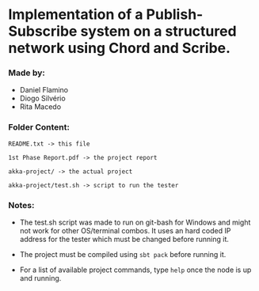 # Implementation of a Publish-Subscribe system on a structured network using Chord and Scribe.

### Made by:

* Daniel Flamino
* Diogo Silvério
* Rita Macedo

### Folder Content:
```
README.txt -> this file

1st Phase Report.pdf -> the project report

akka-project/ -> the actual project

akka-project/test.sh -> script to run the tester
```

### Notes:

* The test.sh script was made to run on git-bash for Windows and might not work
for other OS/terminal combos. It uses an hard coded IP address for the tester
which must be changed before running it.

* The project must be compiled using `sbt pack` before running it.

* For a list of available project commands, type `help` once the node is up and
running.
